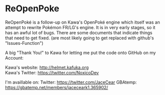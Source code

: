 # ReOpenPoke
ReOpenPoké is a follow-up on Kawa's OpenPoké engine which itself was an attempt to rewrite Pokémon FR/LG's engine.
It is in very early stages, so it has an awful lot of bugs.
There are some documents that indicate things that need to get fixed. (are most likely going to get replaced with github's "Issues-Function")



A big "Thank You!" to Kawa for letting me put the code onto GitHub on my Account:

Kawa's website: http://helmet.kafuka.org  
Kawa's Twitter: https://twitter.com/NoxicoDev 


I'm availlable on:
Twitter: https://twitter.com/JaceCear 
GBAtemp: https://gbatemp.net/members/jaceceark1.365902/ 
